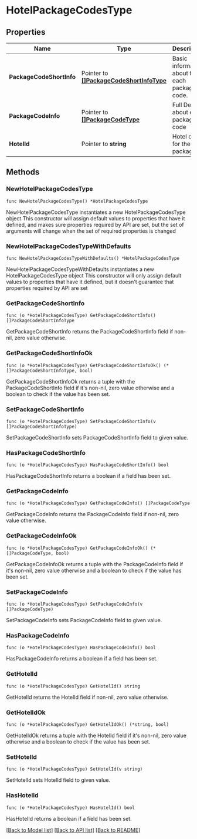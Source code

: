 # HotelPackageCodesType

## Properties

Name | Type | Description | Notes
------------ | ------------- | ------------- | -------------
**PackageCodeShortInfo** | Pointer to [**[]PackageCodeShortInfoType**](PackageCodeShortInfoType.md) | Basic information about the each package code. | [optional] 
**PackageCodeInfo** | Pointer to [**[]PackageCodeType**](PackageCodeType.md) | Full Details about each package code | [optional] 
**HotelId** | Pointer to **string** | Hotel code for the packages. | [optional] 

## Methods

### NewHotelPackageCodesType

`func NewHotelPackageCodesType() *HotelPackageCodesType`

NewHotelPackageCodesType instantiates a new HotelPackageCodesType object
This constructor will assign default values to properties that have it defined,
and makes sure properties required by API are set, but the set of arguments
will change when the set of required properties is changed

### NewHotelPackageCodesTypeWithDefaults

`func NewHotelPackageCodesTypeWithDefaults() *HotelPackageCodesType`

NewHotelPackageCodesTypeWithDefaults instantiates a new HotelPackageCodesType object
This constructor will only assign default values to properties that have it defined,
but it doesn't guarantee that properties required by API are set

### GetPackageCodeShortInfo

`func (o *HotelPackageCodesType) GetPackageCodeShortInfo() []PackageCodeShortInfoType`

GetPackageCodeShortInfo returns the PackageCodeShortInfo field if non-nil, zero value otherwise.

### GetPackageCodeShortInfoOk

`func (o *HotelPackageCodesType) GetPackageCodeShortInfoOk() (*[]PackageCodeShortInfoType, bool)`

GetPackageCodeShortInfoOk returns a tuple with the PackageCodeShortInfo field if it's non-nil, zero value otherwise
and a boolean to check if the value has been set.

### SetPackageCodeShortInfo

`func (o *HotelPackageCodesType) SetPackageCodeShortInfo(v []PackageCodeShortInfoType)`

SetPackageCodeShortInfo sets PackageCodeShortInfo field to given value.

### HasPackageCodeShortInfo

`func (o *HotelPackageCodesType) HasPackageCodeShortInfo() bool`

HasPackageCodeShortInfo returns a boolean if a field has been set.

### GetPackageCodeInfo

`func (o *HotelPackageCodesType) GetPackageCodeInfo() []PackageCodeType`

GetPackageCodeInfo returns the PackageCodeInfo field if non-nil, zero value otherwise.

### GetPackageCodeInfoOk

`func (o *HotelPackageCodesType) GetPackageCodeInfoOk() (*[]PackageCodeType, bool)`

GetPackageCodeInfoOk returns a tuple with the PackageCodeInfo field if it's non-nil, zero value otherwise
and a boolean to check if the value has been set.

### SetPackageCodeInfo

`func (o *HotelPackageCodesType) SetPackageCodeInfo(v []PackageCodeType)`

SetPackageCodeInfo sets PackageCodeInfo field to given value.

### HasPackageCodeInfo

`func (o *HotelPackageCodesType) HasPackageCodeInfo() bool`

HasPackageCodeInfo returns a boolean if a field has been set.

### GetHotelId

`func (o *HotelPackageCodesType) GetHotelId() string`

GetHotelId returns the HotelId field if non-nil, zero value otherwise.

### GetHotelIdOk

`func (o *HotelPackageCodesType) GetHotelIdOk() (*string, bool)`

GetHotelIdOk returns a tuple with the HotelId field if it's non-nil, zero value otherwise
and a boolean to check if the value has been set.

### SetHotelId

`func (o *HotelPackageCodesType) SetHotelId(v string)`

SetHotelId sets HotelId field to given value.

### HasHotelId

`func (o *HotelPackageCodesType) HasHotelId() bool`

HasHotelId returns a boolean if a field has been set.


[[Back to Model list]](../README.md#documentation-for-models) [[Back to API list]](../README.md#documentation-for-api-endpoints) [[Back to README]](../README.md)


